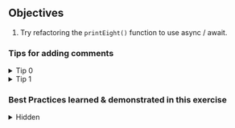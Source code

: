 ## Objectives

1. Try refactoring the `printEight()` function to use async / await.

### Tips for adding comments

<details>
  <summary>Tip 0</summary>

- Create a **new** `async` function `printEightAsync()`.
- This descriptive name will help Copilot understand what you are trying to do.
- inspect the suggestions offered by Copilot, it should hopefully suggest an equivalent implementation using `async` / `await`.
- Note that Copilot is using the context you are providing, to provide useful suggestions.
  - The `async` keyword.
  - The function name `printEightAsync` 
  Try it out by comparing the suggestions provided for `function handleFoo(...`  

</details>

<details>
  <summary>Tip 1</summary>

- if tip 0 didn't work, try:
  1. Commenting out the implementation of `printEight()` only leaving the function declaration.
  2. Add `async` to the function declaration.
  3. begin typing `try ` and inspect Copilot's suggestions.
</details>

### Best Practices learned & demonstrated in this exercise

<details>
<summary>Hidden</summary>

1. Using descriptive names for functions to provide context to Copilot.
2. Avoid using `.then` and `.catch` instead use `async` / `await` as it is idiomatic and easier to read.

</details>
